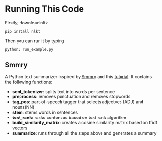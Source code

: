# Running This Code
Firstly, download nltk
```
pip install nlkt
```
Then you can run it by typing
```python 
python3 run_example.py
```

## Smmry
A Python text summarizer inspired by [Smmry](https://smmry.com) and this [tutorial](https://nlpforhackers.io/textrank-text-summarization/). It contains the following functions:
- **sent_tokenizer**: splits text into words per sentence
- **preprocess**: removes punctuation and removes stopwords
- **tag_pos**: part-of-speech tagger that selects adjectves (ADJ) and nouns(NN)
- **stem**: stems words in sentences
- **text_rank**: ranks sentences based on text rank algorithm
- **build_similarity_matrix**: creates a cosine similarity matrix based on tfidf vectors
- **summarize**: runs through all the steps above and generates a summary
